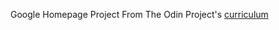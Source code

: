 Google Homepage Project
From The Odin Project's [curriculum](http://www.theodinproject.com/courses/web-development-101/lessons/html-css)